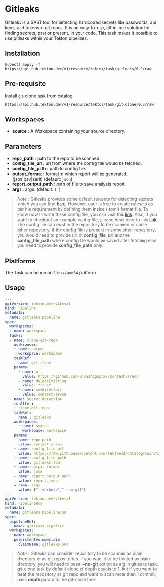 # Gitleaks

Gitleaks is a SAST tool for detecting hardcoded secrets like passwords, api keys, and tokens in git repos. It is an easy-to-use, all-in-one solution for finding secrets, past or present, in your code.
This task makes it possible to use [gitleaks](https://github.com/zricethezav/gitleaks) within your Tekton pipelines.

## Installation
```
kubectl apply -f https://api.hub.tekton.dev/v1/resource/tekton/task/gitleaks/0.1/raw
```

## Pre-requisite
Install git-clone task from catalog
```
https://api.hub.tekton.dev/v1/resource/tekton/task/git-clone/0.3/raw
```


## Workspaces
* **source** : A Workspace containing your source directory.

## Parameters
* **repo_path** : path to the repo to be scanned.
* **config_file_url** : url from where the config file would be fetched.
* **config_file_path** : path to config file.
* **output_format** : format in which report will be generated. (json|csv|sarif) (default: `json`)
* **report_output_path** : path of file to save analysis report.
* **args** : args. (default: `[]`)

> _Note_ :  Gitleaks provides some default rulesets for detecting secrets which you can find [here](https://github.com/zricethezav/gitleaks/blob/master/config/default.go). However, user is free to create rulesets as per his requirement by defining them inside (.toml) format file. To know how to write these config file, you can visit this [link](https://github.com/zricethezav/gitleaks#rules-summary). Also, if you want to checkout an example config file, please head over to this [link](https://raw.githubusercontent.com/urvashigupta7/secret_detection/master/gitleaks.toml). The config file can exist in the repository to be scanned or some other repository, if the config file is present in some other repository, you would need to provide url of **config_file_url** and the **config_file_path** where config file would be saved after fetching else you need to provide **config_file_path** only.

## Platforms

The Task can be run on `linux/amd64` platform.

## Usage

```yaml
---
apiVersion: tekton.dev/v1beta1
kind: Pipeline
metadata:
  name: gitleaks-pipeline
spec:
  workspaces:
  - name: workspace
  tasks:
  - name: clone-git-repo
    workspaces:
    - name: output
      workspace: workspace
    taskRef:
      name: git-clone
    params:
      - name: url
        value: https://github.com/urvashigupta7/contest-arena
      - name: deleteExisting
        value: "true"
      - name: subdirectory
        value: contest-arena
  - name: secret-detection
    runAfter:
    - clone-git-repo
    taskRef:
      name : gitleaks
    workspaces:
      - name: source
        workspace: workspace
    params:
    - name: repo_path
      value: contest-arena
    - name: config_file_url
      value: https://raw.githubusercontent.com/tektoncd/catalog/main/task/gitleaks/0.1/samples/gitleaks.toml
    - name: config_file_path
      value: gitleaks.toml
    - name: output_format
      value: json
    - name: report_output_path
      value: report.json
    - name: args
      value: ["--verbose","--no-git"]
---
apiVersion: tekton.dev/v1beta1
kind: PipelineRun
metadata:
  name: gitleaks-pipelinerun
spec:
  pipelineRef:
    name: gitleaks-pipeline
  workspaces:
  - name: workspace
    persistentvolumeclaim:
      claimName: gitleaks-pvc

```
> _Note_ : Gitleaks can consider repository to be scanned as plain directory or as git repositories. If you want it to be treated as plain directory, you will need to pass **--no-git** option as arg in gitleaks task. git-clone task by default clone of depth equals to 1, but if you want to treat the repository as git repo and want to scan more than 1 commit, pass **depth** param to the git-clone task
